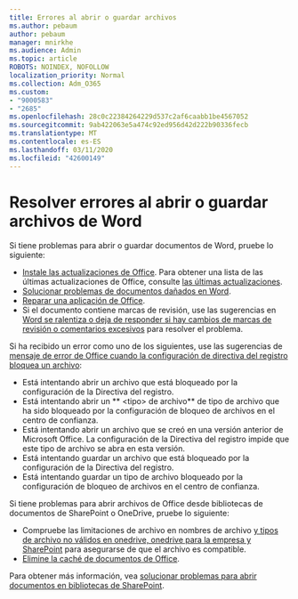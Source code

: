 ```yaml
---
title: Errores al abrir o guardar archivos
ms.author: pebaum
author: pebaum
manager: mnirkhe
ms.audience: Admin
ms.topic: article
ROBOTS: NOINDEX, NOFOLLOW
localization_priority: Normal
ms.collection: Adm_O365
ms.custom:
- "9000583"
- "2685"
ms.openlocfilehash: 28c0c22384264229d537c2af6caabb1be4567052
ms.sourcegitcommit: 9ab422063e5a474c92ed956d42d222b90336fecb
ms.translationtype: MT
ms.contentlocale: es-ES
ms.lasthandoff: 03/11/2020
ms.locfileid: "42600149"
---
```

# <a name="resolve-errors-opening-or-saving-word-files"></a>Resolver errores al abrir o guardar archivos de Word

Si tiene problemas para abrir o guardar documentos de Word, pruebe lo siguiente:

- [Instale las actualizaciones de Office](https://support.office.com/article/2ab296f3-7f03-43a2-8e50-46de917611c5). Para obtener una lista de las últimas actualizaciones de Office, consulte [las últimas actualizaciones](https://docs.microsoft.com/officeupdates/office-updates-msi).
- [Solucionar problemas de documentos dañados en Word](https://docs.microsoft.com/office/troubleshoot/word/damaged-documents-in-word).
- [Reparar una aplicación de Office](https://support.office.com/Article/Repair-an-Office-application-7821d4b6-7c1d-4205-aa0e-a6b40c5bb88b).
- Si el documento contiene marcas de revisión, use las sugerencias en [Word se ralentiza o deja de responder si hay cambios de marcas de revisión o comentarios excesivos](https://docs.microsoft.com/office/troubleshoot/word/word-stops-responding) para resolver el problema.

Si ha recibido un error como uno de los siguientes, use las sugerencias de [mensaje de error de Office cuando la configuración de directiva del registro bloquea un archivo](https://docs.microsoft.com/office/troubleshoot/settings/file-blocked-in-office):

- Está intentando abrir un archivo que está bloqueado por la configuración de la Directiva del registro.
- Está intentando abrir un ** \<tipo\> de archivo** de tipo de archivo que ha sido bloqueado por la configuración de bloqueo de archivos en el centro de confianza.
- Está intentando abrir un archivo que se creó en una versión anterior de Microsoft Office. La configuración de la Directiva del registro impide que este tipo de archivo se abra en esta versión.
- Está intentando guardar un archivo que está bloqueado por la configuración de la Directiva del registro.
- Está intentando guardar un tipo de archivo bloqueado por la configuración de bloqueo de archivos en el centro de confianza.

Si tiene problemas para abrir archivos de Office desde bibliotecas de documentos de SharePoint o OneDrive, pruebe lo siguiente:

- Compruebe las limitaciones de archivo en nombres de archivo [y tipos de archivo no válidos en onedrive, onedrive para la empresa y SharePoint](https://support.office.com/article/64883a5d-228e-48f5-b3d2-eb39e07630fa) para asegurarse de que el archivo es compatible. 
- [Elimine la caché de documentos de Office](https://support.office.com/article/b1d3765e-d71b-4bb8-99ca-acd22c42995d
). 

Para obtener más información, vea [solucionar problemas para abrir documentos en bibliotecas de SharePoint](https://support.office.com/article/31329fa1-4ad0-47fc-95d8-bb0c5b12a536).